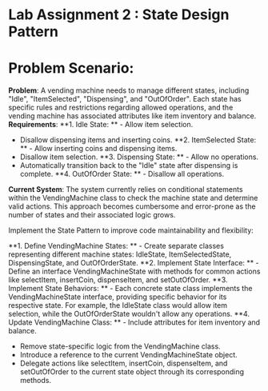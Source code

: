 # Lab Assignment 2 : State Design Pattern
# Problem Scenario:
**Problem**:
A vending machine needs to manage different states, including "Idle", "ItemSelected", "Dispensing", and "OutOfOrder". Each state has specific rules and restrictions regarding allowed operations, and the vending machine has associated attributes like item inventory and balance.
**Requirements**:
**1. Idle State:
**  - Allow item selection.
  - Disallow dispensing items and inserting coins.
**2. ItemSelected State:
**  - Allow inserting coins and dispensing items.
  - Disallow item selection.
**3. Dispensing State:
**  - Allow no operations.
  - Automatically transition back to the "Idle" state after dispensing is complete.
**4. OutOfOrder State:
**  - Disallow all operations.

**Current System**: The system currently relies on conditional statements within the VendingMachine class to check the machine state and determine valid actions. This approach becomes cumbersome and error-prone as the number of states and their associated logic grows.

Implement the State Pattern to improve code maintainability and flexibility:

**1. Define VendingMachine States:
**  - Create separate classes representing different machine states: IdleState, ItemSelectedState, DispensingState, and OutOfOrderState.
**2. Implement State Interface:
**  - Define an interface VendingMachineState with methods for common actions like selectItem, insertCoin, dispenseItem, and setOutOfOrder.
**3. Implement State Behaviors:
**  - Each concrete state class implements the VendingMachineState interface, providing specific behavior for its respective state. For example, the IdleState class would allow item selection, while the OutOfOrderState wouldn't allow any operations.
**4. Update VendingMachine Class:
**  - Include attributes for item inventory and balance.
  - Remove state-specific logic from the VendingMachine class.
  - Introduce a reference to the current VendingMachineState object.
  - Delegate actions like selectItem, insertCoin, dispenseItem, and setOutOfOrder to the current state object through its corresponding methods.
